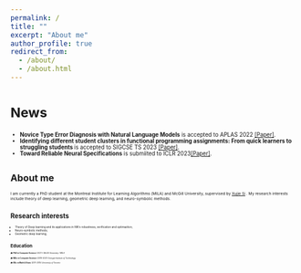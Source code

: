 ```yaml
---
permalink: /
title: ""
excerpt: "About me"
author_profile: true
redirect_from: 
  - /about/
  - /about.html
---
```

<!-- Chuqin Allen-Geng <small> - PhD student at McGill University / MILA <small> -->

# <small> News <small>
* <b>Novice Type Error Diagnosis with Natural Language Models</b> is accepted to APLAS 2022 <a href="https://arxiv.org/abs/2210.03682">[Paper]</a>.
* <b>Identifying different student clusters in functional programming assignments: From quick learners to struggling students	</b> is accepted to SIGCSE TS 2023 <a href="https:">[Paper]</a>.
* <b>Toward Reliable Neural Specifications</b> is submiited to ICLR 2023<a href="https:">[Paper]</a>.

# <small> About me <small>

I am currently a PhD student at the Montreal Institute for Learning Algorithms (MILA) and McGill University, supervised by [Xujie Si](https://www.cs.mcgill.ca/~xsi/) . My research interests include theory of deep learning, geometric deep learning, and neuro-symbolic methods.

# <small> Research interests <small>

* Theory of Deep learning and its applications in NN's robustness, verification and optimaztion;
* Neuro-symbolic methods;
* Geometric deep learning;



# <small> Education <small>

🎓 **PhD in Computer Science** (2021-)
  *McGill University / MILA*

🎓 **MSc in Computer Science** (2019-2021)
  *Georgia Institute of Technology*

🎓 **BSc in Math & Stats** (2011-2015)
  *University of Toronto*

